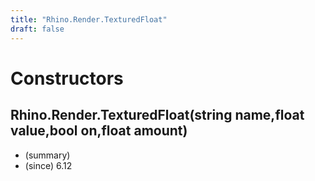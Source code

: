 ```yaml
---
title: "Rhino.Render.TexturedFloat"
draft: false
---
```


# Constructors
## Rhino.Render.TexturedFloat(string name,float value,bool on,float amount)
- (summary) 
- (since) 6.12
